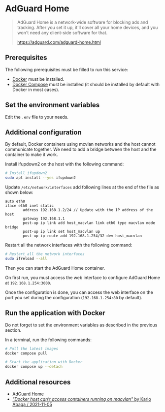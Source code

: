 # AdGuard Home

> AdGuard Home is a network-wide software for blocking ads and tracking. After
> you set it up, it'll cover all your home devices, and you won't need any
> client-side software for that.
>
> <https://adguard.com/adguard-home.html>

## Prerequisites

The following prerequisites must be filled to run this service:

- [Docker](https://docs.docker.com/get-docker/) must be installed.
- [Docker Compose](https://docs.docker.com/compose/install/) must be installed
  (it should be installed by default with Docker in most cases).

## Set the environment variables

Edit the `.env` file to your needs.

## Additional configuration

By default, Docker containers using mcvlan networks and the host cannot
communicate together. We need to add a bridge between the host and the container
to make it work.

Install ifupdown2 on the host with the following command:

```sh
# Install ifupdown2
sudo apt install --yes ifupdown2
```

Update `/etc/network/interfaces` add following lines at the end of the file as
shown below:

```text
auto eth0
iface eth0 inet static
        address 192.168.1.2/24 // Update with the IP address of the host
        gateway 192.168.1.1
        post-up ip link add host_macvlan link eth0 type macvlan mode bridge
        post-up ip link set host_macvlan up
        post-up ip route add 192.168.1.254/32 dev host_macvlan
```

Restart all the network interfaces with the following command:

```sh
# Restart all the network interfaces
sudo ifreload --all
```

Then you can start the AdGuard Home container.

On first run, you must access the web interface to configure AdGuard Home at
`192.168.1.254:3000`.

Once the configuration is done, you can access the web interface on the port you
set during the configuration (`192.168.1.254:80` by default).

## Run the application with Docker

Do not forget to set the environment variables as described in the previous
section.

In a terminal, run the following commands:

```bash
# Pull the latest images
docker compose pull

# Start the application with Docker
docker compose up --detach
```

## Additional resources

- [AdGuard Home](https://adguard.com/adguard-home.html)
- [_"Docker host can’t access containers running on macvlan"_ by Karlo Abaga / 2021-11-05](https://www.networkshinobi.com/docker-host-cant-access-containers-running-on-macvlan/)
